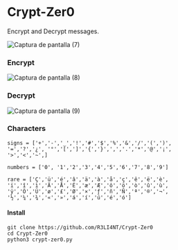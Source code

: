 # Crypt-Zer0
Encrypt and Decrypt messages.

![Captura de pantalla (7)](https://user-images.githubusercontent.com/75953873/120932520-9166e600-c6cc-11eb-922f-e0a4dbd95903.png)



### Encrypt
![Captura de pantalla (8)](https://user-images.githubusercontent.com/75953873/120932528-9b88e480-c6cc-11eb-8aef-3da71294917b.png)

### Decrypt
![Captura de pantalla (9)](https://user-images.githubusercontent.com/75953873/120932542-a93e6a00-c6cc-11eb-816e-8960c56645bd.png)


### Characters

```
signs = ['+','-','_','!','#','$','%','&','/','(',')',
'=','?','¿', '°','[',']','{','}',',','.','*','@','¡',
'>','<','~',]

numbers = ['0', '1','2','3','4','5','6','7','8','9']

rare = ['Ç','ü','é','â','ä','à','å','ç','ê','ë','è',
'ï','î','ì','Ä','Å','É','æ','Æ','ô','ö','ò','û','ù',
'ÿ','Ö','Ü','ø','£','Ø','×','ƒ','ñ','Ñ','ª','®','¬',
'½','¼','¾','«','»','á','í','ú','é','ó']
```

#### Install
```
git clone https://github.com/R3LI4NT/Crypt-Zer0
cd Crypt-Zer0
python3 crypt-zer0.py
```
